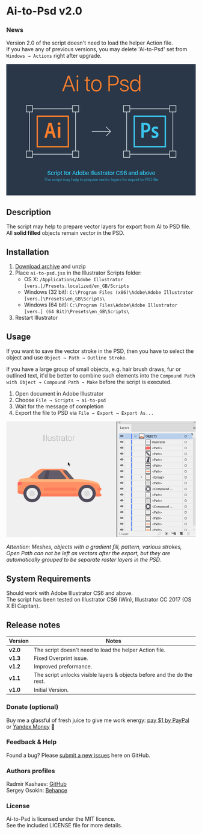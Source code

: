 # Ai-to-Psd v2.0
### News
Version 2.0 of the script doesn't need to load the helper Action file.  
If you have any of previous versions, you may delete 'Ai-to-Psd' set from `Windows → Actions` right after upgrade.

![ai-to-psd](images/cover.jpg)

## Description
The script may help to prepare vector layers for export from AI to PSD file.  
All **solid filled** objects remain vector in the PSD.


## Installation 

1. [Download archive] and unzip
2. Place `ai-to-psd.jsx` in the Illustrator Scripts folder:
	- OS X: `/Applications/Adobe Illustrator [vers.]/Presets.localized/en_GB/Scripts`
	- Windows (32 bit): `C:\Program Files (x86)\Adobe\Adobe Illustrator [vers.]\Presets\en_GB\Scripts\`
	- Windows (64 bit): `C:\Program Files\Adobe\Adobe Illustrator [vers.] (64 Bit)\Presets\en_GB\Scripts\`
3. Restart Illustrator

[Download archive]: https://github.com/creold/ai-to-psd/archive/master.zip 

## Usage 

If you want to save the vector stroke in the PSD, then you have to select the object and use `Object → Path → Outline Stroke`. 

If you have a large group of small objects, e.g. hair brush draws, fur or outlined text, it'd be better to combine such elements into the `Compound Path with Object → Compound Path → Make` before the script is executed. 

1. Open document in Adobe Illustrator
2. Choose `File → Scripts → ai-to-psd`
3. Wait for the message of completion
4. Export the file to PSD via `File → Export → Export As...`

![ai-to-psd](images/usage.gif)

*Attention: Meshes, objects with a gradient fill, pattern, various strokes, Open Path can not be left as vectors after the export, but they are automatically grouped to be separate raster layers in the PSD.*

## System Requirements

Should work with Adobe Illustrator CS6 and above.   
The script has been tested on Illustrator CS6 (Win), Illustrator CC 2017 (OS X El Capitan).

## Release notes 

| Version | Notes |
| --- | --- |
| **v2.0** | The script doesn't need to load the helper Action file. |
| **v1.3** | Fixed Overprint issue. |
| **v1.2** | Improved preformance. |
| **v1.1** | The script unlocks visible layers & objects before and the do the rest. |
| **v1.0** | Initial Version. | 

### Donate (optional)
Buy me a glassful of fresh juice to give me work energy: [pay $1 by PayPal] or [Yandex Money] 🙂

[pay $1 by PayPal]: https://paypal.me/osokin/1usd
[Yandex Money]: https://money.yandex.ru/to/410011149615582

### Feedback & Help

Found a bug? Please [submit a new issues](https://github.com/creold/ai-to-psd/issues) here on GitHub.

### Authors profiles
Radmir Kashaev: [GitHub](https://github.com/rkashaev)  
Sergey Osokin: [Behance](https://behance.net/creold) 

### License

Ai-to-Psd is licensed under the MIT licence.  
See the included LICENSE file for more details.